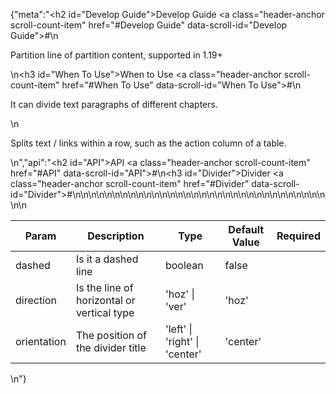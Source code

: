 {"meta":"<h2 id=\"Develop Guide\">Develop Guide <a class=\"header-anchor scroll-count-item\" href=\"#Develop Guide\" data-scroll-id=\"Develop Guide\">#</a></h2>\n<p>Partition line of partition content, supported in 1.19+</p>\n<h3 id=\"When To Use\">When to Use <a class=\"header-anchor scroll-count-item\" href=\"#When To Use\" data-scroll-id=\"When To Use\">#</a></h3>\n<p>It can divide text paragraphs of different chapters.</p>\n<p>Splits text / links within a row, such as the action column of a table.</p>\n","api":"<h2 id=\"API\">API <a class=\"header-anchor scroll-count-item\" href=\"#API\" data-scroll-id=\"API\">#</a></h2>\n<h3 id=\"Divider\">Divider <a class=\"header-anchor scroll-count-item\" href=\"#Divider\" data-scroll-id=\"Divider\">#</a></h3>\n<table>\n<thead>\n<tr>\n<th>Param</th>\n<th>Description</th>\n<th>Type</th>\n<th>Default Value</th>\n<th>Required</th>\n</tr>\n</thead>\n<tbody>\n<tr>\n<td>dashed</td>\n<td>Is it a dashed line</td>\n<td>boolean</td>\n<td>false</td>\n<td></td>\n</tr>\n<tr>\n<td>direction</td>\n<td>Is the line of horizontal or vertical type</td>\n<td>&apos;hoz&apos; | &apos;ver&apos;</td>\n<td>&apos;hoz&apos;</td>\n<td></td>\n</tr>\n<tr>\n<td>orientation</td>\n<td>The position of the divider title</td>\n<td>&apos;left&apos; | &apos;right&apos; | &apos;center&apos;</td>\n<td>&apos;center&apos;</td>\n<td></td>\n</tr>\n</tbody>\n</table>\n"}
